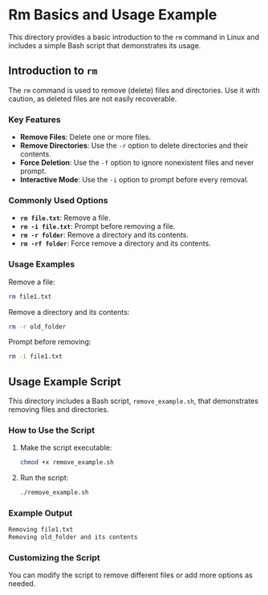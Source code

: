 # Rm Basics and Usage Example

This directory provides a basic introduction to the `rm` command in Linux and includes a simple Bash script that demonstrates its usage.

## Introduction to `rm`

The `rm` command is used to remove (delete) files and directories. Use it with caution, as deleted files are not easily recoverable.

### Key Features

- **Remove Files**: Delete one or more files.
- **Remove Directories**: Use the `-r` option to delete directories and their contents.
- **Force Deletion**: Use the `-f` option to ignore nonexistent files and never prompt.
- **Interactive Mode**: Use the `-i` option to prompt before every removal.

### Commonly Used Options

- **`rm file.txt`**: Remove a file.
- **`rm -i file.txt`**: Prompt before removing a file.
- **`rm -r folder`**: Remove a directory and its contents.
- **`rm -rf folder`**: Force remove a directory and its contents.

### Usage Examples

Remove a file:

```bash
rm file1.txt
```

Remove a directory and its contents:

```bash
rm -r old_folder
```

Prompt before removing:

```bash
rm -i file1.txt
```

## Usage Example Script

This directory includes a Bash script, `remove_example.sh`, that demonstrates removing files and directories.

### How to Use the Script

1. Make the script executable:

   ```bash
   chmod +x remove_example.sh
   ```

2. Run the script:

   ```bash
   ./remove_example.sh
   ```

### Example Output

```markdown
Removing file1.txt
Removing old_folder and its contents
```

### Customizing the Script

You can modify the script to remove different files or add more options as needed.
